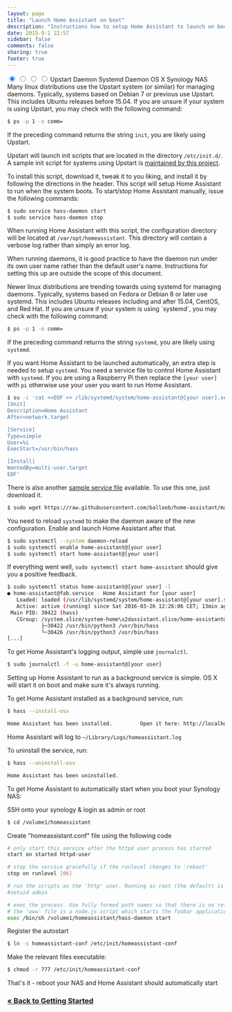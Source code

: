 ```yaml
---
layout: page
title: "Launch Home Assistant on boot"
description: "Instructions how to setup Home Assistant to launch on boot on various platforms."
date: 2015-9-1 22:57
sidebar: false
comments: false
sharing: true
footer: true
---
```


<div class='advanced-installs-container' markdown='0'>
<input name='advanced-installs' type='radio' id='upstart-install' checked>
<input name='advanced-installs' type='radio' id='systemd-install'>
<input name='advanced-installs' type='radio' id='osx-install'>
<input name='advanced-installs' type='radio' id='synology-install'>
<label class='menu-selector upstart' for='upstart-install'>Upstart Daemon</label>
<label class='menu-selector systemd' for='systemd-install'>Systemd Daemon</label>
<label class='menu-selector osx' for='osx-install'>OS X</label>
<label class='menu-selector synology' for='synology-install'>Synology NAS</label>

<div class='advanced-installs upstart' markdown='1'>
Many linux distributions use the Upstart system (or similar) for managing daemons. Typically, systems based on Debian 7 or previous use Upstart. This includes Ubuntu releases before 15.04. If you are unsure if your system is using Upstart, you may check with the following command:

```bash
$ ps -p 1 -o comm=
```

If the preceding command returns the string `init`, you are likely using Upstart.

Upstart will launch init scripts that are located in the directory `/etc/init.d/`. A sample init script for systems using Upstart is <a href="https://raw.githubusercontent.com/balloob/home-assistant/dev/script/hass-daemon">maintained by this project</a>.

To install this script, download it, tweak it to you liking, and install it by following the directions in the header. This script will setup Home Assistant to run when the system boots. To start/stop Home Assistant manually, issue the following commands:

```bash
$ sudo service hass-daemon start
$ sudo service hass-daemon stop
```

When running Home Assistant with this script, the configuration directory will be located at `/var/opt/homeassistant`. This directory will contain a verbose log rather than simply an error log.

When running daemons, it is good practice to have the daemon run under its own user name rather than the default user's name. Instructions for setting this up are outside the scope of this document.
</div> <!-- UPSTART -->

<div class='advanced-installs systemd' markdown='1'>
Newer linux distributions are trending towards using systemd for managing daemons. Typically, systems based on Fedora or Debian 8 or later use systemd. This includes Ubuntu releases including and after 15.04, CentOS, and Red Hat. If you are unsure if your system is using `systemd`, you may check with the following command:

```bash
$ ps -p 1 -o comm=
```

If the preceding command returns the string `systemd`, you are likely using `systemd`.

If you want Home Assistant to be launched automatically, an extra step is needed to setup `systemd`. You need a service file to control Home Assistant with `systemd`. If you are using a Raspberry Pi then replace the `[your user]` with `pi` otherwise use your user you want to run Home Assistant.

```bash
$ su -c 'cat <<EOF >> /lib/systemd/system/home-assistant@[your user].service
[Unit]
Description=Home Assistant
After=network.target

[Service]
Type=simple
User=%i
ExecStart=/usr/bin/hass

[Install]
WantedBy=multi-user.target
EOF'
```

There is also another [sample service file](https://raw.githubusercontent.com/balloob/home-assistant/master/script/home-assistant%40.service) available. To use this one, just download it. 

```bash
$ sudo wget https://raw.githubusercontent.com/balloob/home-assistant/master/script/home-assistant%40.service -O /lib/systemd/system/home-assistant@[your user].service
```

You need to reload `systemd` to make the daemon aware of the new configuration. Enable and launch Home Assistant after that.

```bash
$ sudo systemctl --system daemon-reload
$ sudo systemctl enable home-assistant@[your user]
$ sudo systemctl start home-assistant@[your user]
```

If everything went well, `sudo systemctl start home-assistant` should give you a positive feedback.

```bash
$ sudo systemctl status home-assistant@[your user] -l
● home-assistant@fab.service - Home Assistant for [your user]
   Loaded: loaded (/usr/lib/systemd/system/home-assistant@[your user].service; enabled; vendor preset: disabled)
   Active: active (running) since Sat 2016-03-26 12:26:06 CET; 13min ago
 Main PID: 30422 (hass)
   CGroup: /system.slice/system-home\x2dassistant.slice/home-assistant@[your user].service
           ├─30422 /usr/bin/python3 /usr/bin/hass
           └─30426 /usr/bin/python3 /usr/bin/hass
[...]
```

To get Home Assistant's logging output, simple use `journalctl`.

```bash
$ sudo journalctl -f -u home-assistant@[your user]
```

</div> <!-- SYSTEMD -->

<div class='advanced-installs osx' markdown='1'>
Setting up Home Assistant to run as a background service is simple. OS X will start it on boot and make sure it's always running.

To get Home Assistant installed as a background service, run:


```bash
$ hass --install-osx

Home Assistant has been installed.         Open it here: http://localhost:8123
```

Home Assistant will log to `~/Library/Logs/homeassistant.log`

To uninstall the service, run:

```bash
$ hass --uninstall-osx

Home Assistant has been uninstalled.
```

</div> <!-- OSX -->

<div class='advanced-installs synology' markdown='1'>
To get Home Assistant to automatically start when you boot your Synology NAS:

SSH onto your synology & login as admin or root

```bash
$ cd /volume1/homeassistant
```

Create "homeassistant.conf" file using the following code

```bash
# only start this service after the httpd user process has started
start on started httpd-user

# stop the service gracefully if the runlevel changes to 'reboot'
stop on runlevel [06]

# run the scripts as the 'http' user. Running as root (the default) is a bad ide
#setuid admin

# exec the process. Use fully formed path names so that there is no reliance on
# the 'www' file is a node.js script which starts the foobar application.
exec /bin/sh /volume1/homeassistant/hass-daemon start
```

Register the autostart

```bash
$ ln -s homeassistant-conf /etc/init/homeassistant-conf
```

Make the relevant files executable:

```bash
$ chmod -r 777 /etc/init/homeassistant-conf
```

That's it - reboot your NAS and Home Assistant should automatically start
</div> <!-- SYNOLOGY -->
</div>

### [&laquo; Back to Getting Started](/getting-started/)
